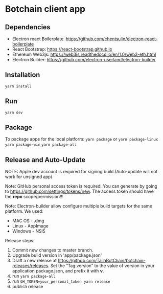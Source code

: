 # Botchain client app

## Dependencies

 - Electron react Boilerplate: https://github.com/chentsulin/electron-react-boilerplate
 - React Bootstrap: https://react-bootstrap.github.io
 - Ethereum Web3js: https://web3js.readthedocs.io/en/1.0/web3-eth.html
 - Electron Builder: https://github.com/electron-userland/electron-builder

## Installation

`yarn install`

## Run

`yarn dev`

## Package

To package apps for the local platform:
`yarn package`
or
`yarn package-linux`
`yarn package-win`
`yarn package-all`

## Release and Auto-Update

NOTE: Apple dev account is required for signing build.(Auto-update will not work for unsigned app)

Note: GitHub personal access token is required. You can generate by going to https://github.com/settings/tokens/new. The access token should have the **repo** scope/permission!!!

Note: Electron-builder allow configure multiple build targets for the same platform. We used:
 - MAC OS - .dmg
 - Linux - AppImage
 - Windows - NSIS

Release steps:

1. Commit new changes to master branch.
2. Upgrade build version in 'app/package.json'
3. Draft a new release at https://github.com/TallaBotChain/botchain-releases/releases. Set the “Tag version” to the value of version in your application package.json, and prefix it with **v**.
3. run `yarn package-all`
4. run `GH_TOKEN=your_personal_token yarn release`
5. publish release
